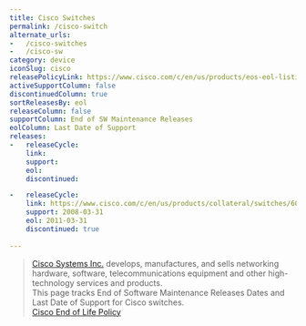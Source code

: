 ```yaml
---
title: Cisco Switches
permalink: /cisco-switch
alternate_urls:
-   /cisco-switches
-   /cisco-sw
category: device
iconSlug: cisco
releasePolicyLink: https://www.cisco.com/c/en/us/products/eos-eol-listing.html
activeSupportColumn: false
discontinuedColumn: true
sortReleasesBy: eol
releaseColumn: false
supportColumn: End of SW Maintenance Releases
eolColumn: Last Date of Support
releases:
-   releaseCycle: 
    link: 
    support: 
    eol: 
    discontinued:

-   releaseCycle: 
    link: https://www.cisco.com/c/en/us/products/collateral/switches/6000-series-ip-dsl-switches/prod_end-of-life_notice0900aecd80272b2e.html
    support: 2008-03-31
    eol: 2011-03-31
    discontinued: true
    
---
```


> [Cisco Systems Inc.](https://www.cisco.com/) develops, manufactures, and sells networking hardware, software, telecommunications equipment and other high-technology services and products.  
> This page tracks End of Software Maintenance Releases Dates and Last Date of Support for Cisco switches.  
[Cisco End of Life Policy](https://www.cisco.com/c/en/us/products/eos-eol-policy.html)
